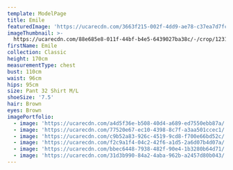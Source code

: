 ```yaml
---
template: ModelPage
title: Emile
featuredImage: 'https://ucarecdn.com/3663f215-002f-4dd9-ae78-c37ea7d7fc64/'
imageThumbnail: >-
  https://ucarecdn.com/88e685e8-011f-44bf-b4e5-6439027ba38c/-/crop/1231x1627/745,0/-/preview/
firstName: Emile
collection: Classic
height: 170cm
measurementType: chest
bust: 110cm
waist: 96cm
hips: 95cm
size: Pant 32 Shirt M/L
shoeSize: '7.5'
hair: Brown
eyes: Brown
imagePortfolio:
  - image: 'https://ucarecdn.com/a4d5f36e-b508-40d4-a689-ed7550ebb87a/'
  - image: 'https://ucarecdn.com/77520e67-ec10-4398-8c7f-a3aa501ccec1/'
  - image: 'https://ucarecdn.com/c9b52a83-926c-4519-9cd8-f700e66bd52c/'
  - image: 'https://ucarecdn.com/f2c9a1f4-04c2-42f6-a1d5-2a6d07b4d07a/'
  - image: 'https://ucarecdn.com/bbec6448-7938-482f-90e4-1b3280b64d71/'
  - image: 'https://ucarecdn.com/31d3b990-84a2-4aba-962b-a2457d80b043/'
---
```


